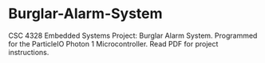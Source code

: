 # Burglar-Alarm-System
CSC 4328 Embedded Systems Project: Burglar Alarm System. Programmed for the ParticleIO Photon 1 Microcontroller. Read PDF for project instructions.
